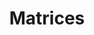 ---
title: Matrices
direct_url: https://projects.calebevans.me/matrices/
category: math
description: Have fun manipulating matrices
---